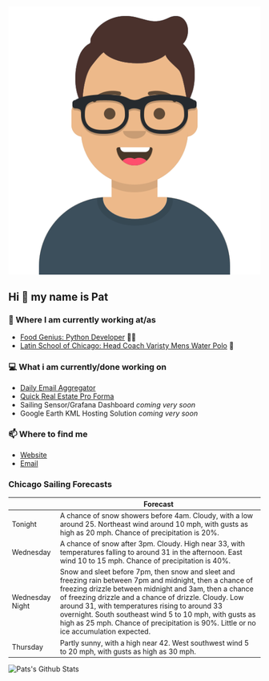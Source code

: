 [![Social banner for p-j-falconer](https://raw.githubusercontent.com/P-J-FALCONER/P-J-FALCONER/master/assets/avataaars.svg)](https://patfalconer.com/)
## Hi :wave: my name is Pat

### 💼 Where I am currently working at/as
- [Food Genius: Python Developer](https://getfoodgenius.com/) 🍔🐍
- [Latin School of Chicago: Head Coach Varisty Mens Water Polo](https://www.latinschool.org/) 🤽


### 💻 What i am currently/done working on
 - [Daily Email Aggregator](https://github.com/P-J-FALCONER/dott_daily_mail)
 - [Quick Real Estate Pro Forma](https://github.com/P-J-FALCONER/henry)
 - Sailing Sensor/Grafana Dashboard *coming very soon*
 - Google Earth KML Hosting Solution *coming very soon*

### 📫 Where to find me
 - [Website](https://patfalconer.com/)
 - [Email](mailto:patrick.j.falconer@gmail.com)


### Chicago Sailing Forecasts
|   | Forecast  |
|---|---|
| Tonight | A chance of snow showers before 4am. Cloudy, with a low around 25. Northeast wind around 10 mph, with gusts as high as 20 mph. Chance of precipitation is 20%. |
| Wednesday | A chance of snow after 3pm. Cloudy. High near 33, with temperatures falling to around 31 in the afternoon. East wind 10 to 15 mph. Chance of precipitation is 40%. |
| Wednesday Night | Snow and sleet before 7pm, then snow and sleet and freezing rain between 7pm and midnight, then a chance of freezing drizzle between midnight and 3am, then a chance of freezing drizzle and a chance of drizzle. Cloudy. Low around 31, with temperatures rising to around 33 overnight. South southeast wind 5 to 10 mph, with gusts as high as 25 mph. Chance of precipitation is 90%. Little or no ice accumulation expected. |
| Thursday | Partly sunny, with a high near 42. West southwest wind 5 to 20 mph, with gusts as high as 30 mph. |

![Pats's Github Stats](https://github-readme-stats.vercel.app/api?username=p-j-falconer&show_icons=true&theme=radical)
